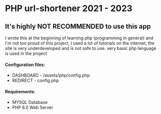 # PHP url-shortener 2021 - 2023
## It's highly NOT RECOMMENDED to use this app

I wrote this at the beginning of learning php (programming in general) and I'm not too proud of this project, I used a lot of tutorials on the internet, the site is very underdeveloped and is not safe to use. very basic php language is used in the project


#### Configuration files: 
- DASHBOARD - /assets/php/config.php
- REDIRECT - config.php

#### Requirements:
- MYSQL Database
- PHP 8.0 Web Server
